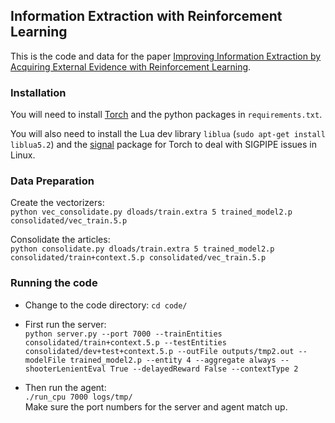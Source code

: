 ## Information Extraction with Reinforcement Learning

This is the code and data for the paper [Improving Information Extraction by Acquiring External Evidence with Reinforcement Learning](http://arxiv.org/abs/1603.07954).

### Installation
You will need to install [Torch](http://torch.ch/docs/getting-started.html) and the  python packages in `requirements.txt`.  

You will also need to install the Lua dev library `liblua` (`sudo apt-get install liblua5.2`) and the [signal](https://github.com/LuaDist/lua-signal) package for Torch to deal with SIGPIPE issues in Linux.

### Data Preparation

Create the vectorizers:  
`python vec_consolidate.py dloads/train.extra 5 trained_model2.p consolidated/vec_train.5.p`   
  
Consolidate the articles:  
`python consolidate.py dloads/train.extra 5 trained_model2.p consolidated/train+context.5.p consolidated/vec_train.5.p`  


### Running the code
  * Change to the code directory: `cd code/`
  * First run the server:  
    `python server.py --port 7000 --trainEntities consolidated/train+context.5.p --testEntities consolidated/dev+test+context.5.p --outFile outputs/tmp2.out --modelFile trained_model2.p --entity 4 --aggregate always --shooterLenientEval True --delayedReward False --contextType 2` 

  * Then run the agent:  
    `./run_cpu 7000 logs/tmp/`  
    Make sure the port numbers for the server and agent match up.



